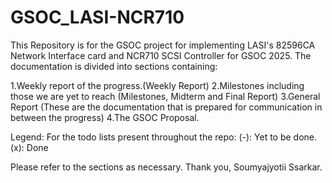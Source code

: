 # GSOC_LASI-NCR710
This Repository is for the GSOC project for implementing LASI's 82596CA Network Interface card and NCR710 SCSI Controller for GSOC 2025.
The documentation is divided into sections containing:

1.Weekly report of the progress.(Weekly Report)
2.Milestones including those we are yet to reach (Milestones, Midterm and Final Report)
3.General Report (These are the documentation that is prepared for communication in between the progress)
4.The GSOC Proposal.


Legend:
For the todo lists present throughout the repo:
(-): Yet to be done.
(x): Done

Please refer to the sections as necessary.
Thank you,
Soumyajyotii Ssarkar.